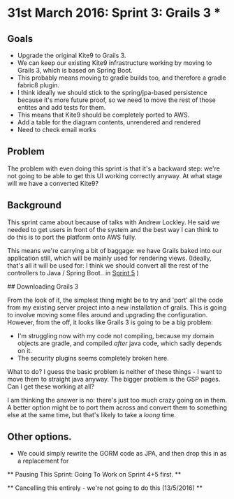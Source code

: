 # 31st March 2016: Sprint 3: Grails 3 *

## Goals

- Upgrade the original Kite9 to Grails 3.
- We can keep our existing Kite9 infrastructure working by moving to Grails 3, which is based on Spring Boot.
- This probably means moving to gradle builds too, and therefore a gradle fabric8 plugin.
- I think ideally we should stick to the spring/jpa-based persistence because it's more future proof, so we need to move the rest of those entites and add tests for them.
- This means that Kite9 should be completely ported to AWS.
- Add a table for the diagram contents, unrendered and rendered
- Need to check email works

## Problem

The problem with even doing this sprint is that it's a backward step:  we're not going to be able to get this UI working correctly anyway.  At what stage will we have a converted Kite9?

## Background

This sprint came about because of talks with Andrew Lockley.  He said we needed to get users in front of the system and the best way I can think to do this is to port the platform onto AWS fully. 

This means we're carrying a bit of baggage:  we have Grails baked into our application still, which will be mainly used for rendering views.  (Ideally, that's all it will be used for:  I think we should convert all the rest of the controllers to Java / Spring Boot.. in [Sprint 5](sprint_005.md) )

## Downloading Grails 3

From the look of it, the simplest thing might be to try and 'port' all the code from my existing server project into a new installation of grails.   This is going to involve moving some files around and upgrading the configuration.  
However, from the off, it looks like Grails 3 is going to be a big problem:

 - I'm struggling now with my code not compiling, because my domain objects are gradle, and compiled *after* java code, which sadly depends on it.
 - The security plugins seems completely broken here.  

What to do?  I guess the basic problem is neither of these things - I want to move them to straight java anyway.  The bigger problem is the GSP pages.    Can I get these working at all?

I am thinking the answer is no:  there's just too much crazy going on in them.  A better option might be to port them across and convert them to something else at the same time, but that's likely 
to take a *loong* time. 

## Other options.  

- We could simply rewrite the GORM code as JPA, and then drop this in as a replacement for 

** Pausing This Sprint:  Going To Work on Sprint 4+5 first.  **

** Cancelling this entirely - we're not going to do this (13/5/2016) **
